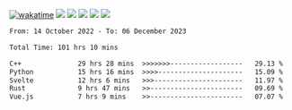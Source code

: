 [![wakatime](https://wakatime.com/badge/user/368879df-dc38-4b1a-86c4-8a2054a0e074.svg)](https://wakatime.com/@368879df-dc38-4b1a-86c4-8a2054a0e074)
<img src="https://img.shields.io/badge/Windows-0078D6?style=flat&logo=Windows&logoColor=white">
<img src="https://img.shields.io/badge/IntelliJ_IDEA-000000.svg?style=flat&logo=IntelliJ-IDEA&logoColor=white">
<img src="https://img.shields.io/badge/CLion-000000.svg?style=flat&logo=CLion&logoColor=white">
<img src="https://img.shields.io/badge/Visual_Studio_Code-007ACC?style=flat&logo=Visual-Studio-Code&logoColor=white">
<img src="https://img.shields.io/badge/Discord-5865F2?label=kano42&style=flat&logo=discord&logoColor=white">
<br>


<!--START_SECTION:waka-->

```txt
From: 14 October 2022 - To: 06 December 2023

Total Time: 101 hrs 10 mins

C++              29 hrs 28 mins  >>>>>>>------------------   29.13 %
Python           15 hrs 16 mins  >>>>---------------------   15.09 %
Svelte           12 hrs 6 mins   >>>----------------------   11.97 %
Rust             9 hrs 47 mins   >>-----------------------   09.69 %
Vue.js           7 hrs 9 mins    >>-----------------------   07.07 %
```

<!--END_SECTION:waka-->
